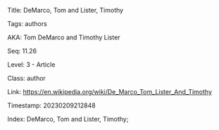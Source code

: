 Title:  DeMarco, Tom and Lister, Timothy

Tags:   authors

AKA:    Tom DeMarco and Timothy Lister

Seq:    11.26

Level:  3 - Article

Class:  author

Link:   https://en.wikipedia.org/wiki/De_Marco_Tom_Lister_And_Timothy

Timestamp: 20230209212848

Index:  DeMarco, Tom and Lister, Timothy; 
